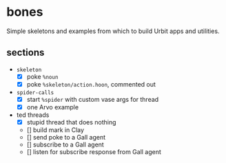# bones
Simple skeletons and examples from which to build Urbit apps and utilities.

## sections
* `skeleton`
  - [x] poke `%noun`
  - [x] poke `%skeleton/action.hoon`, commented out
* `spider-calls`
  - [x] start `%spider` with custom vase args for thread
  - [x] one Arvo example

* ted threads
  - [x] stupid thread that does nothing
  - [] build mark in Clay
  - [] send poke to a Gall agent
  - [] subscribe to a Gall agent
  - [] listen for subscribe response from Gall agent
